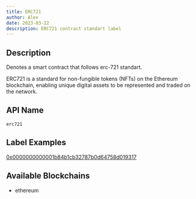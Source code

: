 ```yaml
---
title: ERC721
author: Alex
date: 2023-03-22
description: ERC721 contract standart label
---
```


## Description

Denotes a smart contract that follows erc-721 standart.

ERC721 is a standard for non-fungible tokens (NFTs) on the Ethereum blockchain, enabling unique digital assets to be represented and traded on the network.
## API Name

`erc721`

## Label Examples
[0x0000000000001b84b1cb32787b0d64758d019317](https://etherscan.io/address/0x0000000000001b84b1cb32787b0d64758d019317)


## Available Blockchains

* ethereum
